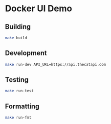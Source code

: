 # Docker UI Demo

## Building

```sh
make build
```

## Development

```sh
make run-dev API_URL=https://api.thecatapi.com
```

## Testing

```sh
make run-test
```

## Formatting

```sh
make run-fmt
```
